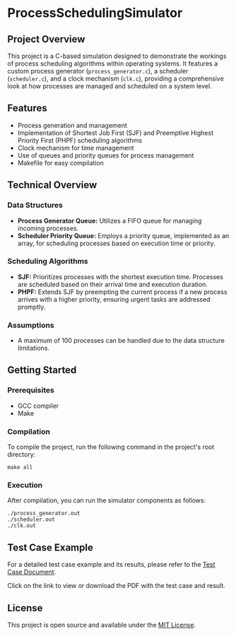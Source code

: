# ProcessSchedulingSimulator

## Project Overview
This project is a C-based simulation designed to demonstrate the workings of process scheduling algorithms within operating systems. It features a custom process generator (`process_generator.c`), a scheduler (`scheduler.c`), and a clock mechanism (`clk.c`), providing a comprehensive look at how processes are managed and scheduled on a system level.

## Features
- Process generation and management
- Implementation of Shortest Job First (SJF) and Preemptive Highest Priority First (PHPF) scheduling algorithms
- Clock mechanism for time management
- Use of queues and priority queues for process management
- Makefile for easy compilation

## Technical Overview

### Data Structures
- **Process Generator Queue:** Utilizes a FIFO queue for managing incoming processes.
- **Scheduler Priority Queue:** Employs a priority queue, implemented as an array, for scheduling processes based on execution time or priority.

### Scheduling Algorithms
- **SJF:** Prioritizes processes with the shortest execution time. Processes are scheduled based on their arrival time and execution duration.
- **PHPF:** Extends SJF by preempting the current process if a new process arrives with a higher priority, ensuring urgent tasks are addressed promptly.

### Assumptions
- A maximum of 100 processes can be handled due to the data structure limitations.

## Getting Started

### Prerequisites
- GCC compiler
- Make

### Compilation
To compile the project, run the following command in the project's root directory:
```
make all
```

### Execution
After compilation, you can run the simulator components as follows:
```
./process_generator.out
./scheduler.out
./clk.out
```

## Test Case Example

For a detailed test case example and its results, please refer to the [Test Case Document](Test_case.pdf).

Click on the link to view or download the PDF with the test case and result.

## License
This project is open source and available under the [MIT License](LICENSE).

